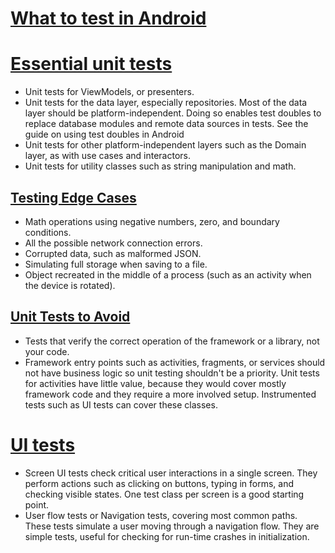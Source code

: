 # [What to test in Android](https://developer.android.com/training/testing/fundamentals/what-to-test)

# [Essential unit tests](https://developer.android.com/training/testing/fundamentals/what-to-test#essential)

- Unit tests for ViewModels, or presenters.
- Unit tests for the data layer, especially repositories. Most of the data layer should be
  platform-independent. Doing so enables test doubles to replace database modules and remote data
  sources in tests. See the guide on using test doubles in Android
- Unit tests for other platform-independent layers such as the Domain layer, as with use cases and
  interactors.
- Unit tests for utility classes such as string manipulation and math.

## [Testing Edge Cases](https://developer.android.com/training/testing/fundamentals/what-to-test#edge-cases)

- Math operations using negative numbers, zero, and boundary conditions.
- All the possible network connection errors.
- Corrupted data, such as malformed JSON.
- Simulating full storage when saving to a file.
- Object recreated in the middle of a process (such as an activity when the device is rotated).

## [Unit Tests to Avoid](https://developer.android.com/training/testing/fundamentals/what-to-test#avoid)

- Tests that verify the correct operation of the framework or a library, not your code.
- Framework entry points such as activities, fragments, or services should not have business logic
  so
  unit testing shouldn't be a priority. Unit tests for activities have little value, because they
  would cover mostly framework code and they require a more involved setup. Instrumented tests such
  as
  UI tests can cover these classes.

# [UI tests](https://developer.android.com/training/testing/fundamentals/what-to-test#ui)

- Screen UI tests check critical user interactions in a single screen. They perform actions such as
  clicking on buttons, typing in forms, and checking visible states. One test class per screen is a
  good starting point.
- User flow tests or Navigation tests, covering most common paths. These tests simulate a user
  moving through a navigation flow. They are simple tests, useful for checking for run-time crashes
  in initialization.
